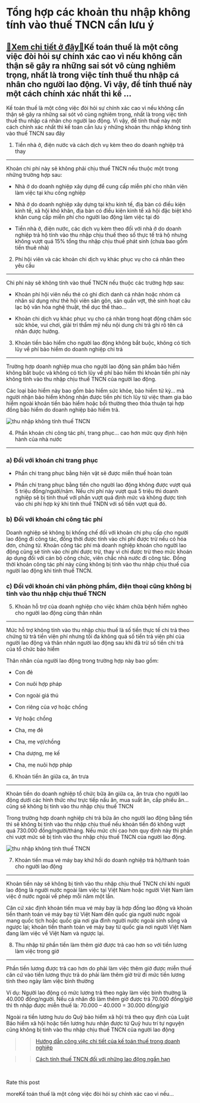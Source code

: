 Tổng hợp các khoản thu nhập không tính vào thuế TNCN cần lưu ý
==============================================================

[:gift:Xem chi tiết ở đây:gift:](https://hddtvn.com/tong-hop-cac-khoan-thu-nhap-khong-tinh-vao-thue-tncn-can-luu-y/)Kế toán thuế là một công việc đòi hỏi sự chính xác cao vì nếu không cẩn thận sẽ gây ra những sai sót vô cùng nghiêm trọng, nhất là trong việc tính thuế thu nhập cá nhân cho người lao động. Vì vậy, để tính thuế này một cách chính xác nhất thì kế …
------------------------------------------------------------------------------------------------------------------------------------------------------------------------------------------------------------------------------------------------------

Kế toán thuế là một công việc đòi hỏi sự chính xác cao vì nếu không cẩn thận sẽ gây ra những sai sót vô cùng nghiêm trọng, nhất là trong việc tính thuế thu nhập cá nhân cho người lao động. Vì vậy, để tính thuế này một cách chính xác nhất thì kế toán cần lưu ý những khoản thu nhập không tính vào thuế TNCN sau đây


1. Tiền nhà ở, điện nước và cách dịch vụ kèm theo do doanh nghiệp trả thay
--------------------------------------------------------------------------


Khoản chi phí này sẽ không phải chịu thuế TNCN nếu thuộc một trong những trường hợp sau:




* Nhà ở do doanh nghiệp xây dựng để cung cấp miễn phí cho nhân viên làm việc tại khu công nghiệp

* Nhà ở do doanh nghiệp xây dựng tại khu kinh tế, địa bàn có điều kiện kinh tế, xã hội khó khăn, địa bàn có điều kiện kinh tế xã hội đặc biệt khó khăn cung cấp miễn phí cho người lao động làm việc tại đó

* Tiền nhà ở, điện nước, các dịch vụ kèm theo đối với nhà ở do doanh nghiệp trả hộ tính vào thu nhập chịu thuế theo số thực tế trả hộ nhưng không vượt quá 15% tổng thu nhập chịu thuế phát sinh (chưa bao gồm tiền thuê nhà)



2. Phí hội viên và các khoản chi dịch vụ khác phục vụ cho cá nhân theo yêu cầu
------------------------------------------------------------------------------


Chi phí này sẽ không tính vào thuế TNCN nếu thuộc các trường hợp sau:




* Khoản phí hội viên nếu thẻ có ghi đích danh cá nhân hoặc nhóm cá nhân sử dụng như thẻ hội viên sân gôn, sân quần vợt, thẻ sinh hoạt câu lạc bộ văn hóa nghệ thuật, thể dục thể thao…

* Khoản chi dịch vụ khác phục vụ cho cá nhân trong hoạt động chăm sóc sức khỏe, vui chơi, giải trí thẩm mỹ nếu nội dung chi trả ghi rõ tên cá nhân được hưởng.



3. Khoản tiền bảo hiểm cho người lao động không bắt buộc, không có tích lũy về phí bảo hiểm do doanh nghiệp chi trả
-------------------------------------------------------------------------------------------------------------------


Trường hợp doanh nghiệp mua cho người lao động sản phẩm bảo hiểm không bắt buộc và không có tích lũy về phí bảo hiểm thì khoản tiền phí này không tính vào thu nhập chịu thuế TNCN của người lao động.


Các loại bảo hiểm này bao gồm bảo hiểm sức khỏe, bảo hiểm tử kỳ… mà người nhận bảo hiểm không nhận được tiền phí tích lũy từ việc tham gia bảo hiểm ngoài khoản tiền bảo hiểm hoặc bồi thường theo thỏa thuận tại hợp đồng bảo hiểm do doanh nghiệp bảo hiểm trả.


![thu nhập không tính thuế TNCN](https://hddtvn.com/wp-content/uploads/2021/01/what-is-annual-income.jpg "thu nhập không tính thuế TNCN")


4. Phần khoán chi công tác phí, trang phục… cao hơn mức quy định hiện hành của nhà nước
---------------------------------------------------------------------------------------


### a) Đối với khoán chi trang phục




* Phần chi trang phục bằng hiện vật sẽ được miễn thuế hoàn toàn

* Phần chi trang phục bằng tiền cho người lao động không được vượt quá 5 triệu đồng/người/năm. Nếu chi phí này vượt quá 5 triệu thì doanh nghiệp sẽ bị tính thuế với phần vượt quá định mức và không được tính vào chi phí hợp ký khi tính thuế TNDN với số tiền vượt quá đó.



### b) Đối với khoán chi công tác phí


Doanh nghiệp sẽ không bị khống chế đối với khoản chi phụ cấp cho người lao động đi công tác, đồng thời được tính vào chi phí được trừ nếu có hóa đơn, chứng từ. Khoản công tác phí mà doanh nghiệp khoán cho người lao động cũng sẽ tính vào chi phí được trừ, thay vì chỉ được trừ theo mức khoán áp dụng đối với cán bộ công chức, viên chắc nhà nước đi công tác. Đồng thời khoản công tác phí này cũng không bị tính vào thu nhập chịu thuế của người lao động khi tính thuế TNCN.


### c) Đối với khoán chi văn phòng phẩm, điện thoại cũng không bị tính vào thu nhập chịu thuế TNCN


5. Khoản hỗ trợ của doanh nghiệp cho việc khám chữa bệnh hiểm nghèo cho người lao động cùng thân nhân
-----------------------------------------------------------------------------------------------------


Mức hỗ trợ không tính vào thu nhập chịu thuế là số tiền thực tế chi trả theo chứng từ trả tiền viện phí nhưng tối đa không quá số tiền trả viện phí của người lao động và thân nhân người lao động sau khi đã trừ số tiền chi trả của tổ chức bảo hiểm


Thân nhân của người lao động trong trường hợp này bao gồm:




* Con đẻ

* Con nuôi hợp pháp

* Con ngoài giá thú

* Con riêng của vợ hoặc chồng

* Vợ hoặc chồng

* Cha, mẹ đẻ

* Cha, mẹ vợ/chồng

* Cha dượng, mẹ kế

* Cha, mẹ nuôi hợp pháp



6. Khoản tiền ăn giữa ca, ăn trưa
---------------------------------


Khoản tiền do doanh nghiệp tổ chức bữa ăn giữa ca, ăn trưa cho người lao động dưới các hình thức như trực tiếp nấu ăn, mua suất ăn, cấp phiếu ăn… cũng sẽ không bị tính vào thu nhập chịu thuế TNCN


Trong trường hợp doanh nghiệp chi trả bữa ăn cho người lao động bằng tiền thì sẽ không bị tính vào thu nhập chịu thuế nếu khoản tiền đó không vượt quá 730.000 đồng/người/tháng. Nếu mức chi cao hơn quy định này thì phần chi vượt mức sẽ bị tính vào thu nhập chịu thuế TNCN của người lao động.


![thu nhập không tính thuế TNCN](https://hddtvn.com/wp-content/uploads/2021/01/que-es-ingreso-en-contabilidad.png "thu nhập không tính thuế TNCN")


7. Khoản tiền mua vé máy bay khứ hồi do doanh nghiệp trả hộ/thanh toán cho người lao động
-----------------------------------------------------------------------------------------


Khoản tiền này sẽ không bị tính vào thu nhập chịu thuế TNCN chỉ khi người lao động là người nước ngoài làm việc tại Việt Nam hoặc người Việt Nam làm việc ở nước ngoài về phép mỗi năm một lần.


Căn cứ xác định khoản tiền mua vé máy bay là hợp đồng lao động và khoản tiền thanh toán vé máy bay từ Việt Nam đến quốc gia người nước ngoài mang quốc tịch hoặc quốc gia nơi gia đình người nước ngoài sinh sống và ngược lại; khoản tiền thanh toán vé máy bay từ quốc gia nơi người Việt Nam đang làm việc về Việt Nam và ngược lại.


8. Thu nhập từ phần tiền làm thêm giờ được trả cao hơn so với tiền lương làm việc trong giờ
-------------------------------------------------------------------------------------------


Phần tiền lương được trả cao hơn do phải làm việc thêm giờ được miễn thuế căn cứ vào tiền lương thực trả do phải làm thêm giờ trừ đi mức tiền lương tính theo ngày làm việc bình thường


Ví dụ: Người lao động có mức lương trả theo ngày làm việc bình thường là 40.000 đồng/người. Nếu cá nhân đó làm thêm giờ được trả 70.000 đồng/giờ thì th nhập được miễn thuế là: 70.000 – 40.000 = 30.000 đồng/giờ


Ngoài ra tiền lương hưu do Quỹ bảo hiểm xã hội trả theo quy định của Luật Bảo hiểm xã hội hoặc tiền lương hưu nhận được từ Quỹ hưu trí tự nguyện cũng không bị tính vào thu nhập chịu thuế TNCN của người lao động


>> [Hướng dẫn công việc chi tiết của kế toán thuế trong doanh nghiệp](#)


>> [Cách tính thuế TNCN đối với những lao động ngắn hạn](#)


 








































Rate this post


moreKế toán thuế là một công việc đòi hỏi sự chính xác cao vì nếu…

